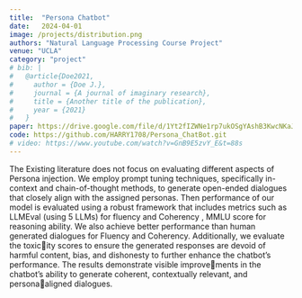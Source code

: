 ```yaml
---
title:  "Persona Chatbot"
date:   2024-04-01
image: /projects/distribution.png
authors: "Natural Language Processing Course Project"
venue: "UCLA"
category: "project"
# bib: |
#   @article{Doe2021,
#     author = {Doe J.},
#     journal = {A journal of imaginary research},
#     title = {Another title of the publication},
#     year = {2021}
#   }
paper: https://drive.google.com/file/d/1Yt2fIZWNe1rp7ukOSgYAshB3KwcNKaJ7/view?usp=sharing
code: https://github.com/HARRY1708/Persona_ChatBot.git
# video: https://www.youtube.com/watch?v=GnB9E5zvY_E&t=88s
---
```

The Existing literature does not focus on evaluating different aspects of Persona injection. We employ prompt tuning techniques, specifically in-context and chain-of-thought methods, to generate open-ended dialogues that closely align with the assigned personas. Then performance of our model is evaluated using a robust framework that includes metrics such as LLMEval (using 5 LLMs) for fluency and Coherency , MMLU score for reasoning ability. We also achieve better performance than human generated dialogues for Fluency and Coherency. Additionally, we evaluate the toxicity scores to ensure the generated responses are devoid of harmful content, bias, and dishonesty to further enhance the chatbot’s performance. The results demonstrate visible improvements in the chatbot’s ability to generate coherent, contextually relevant, and personaaligned dialogues.
